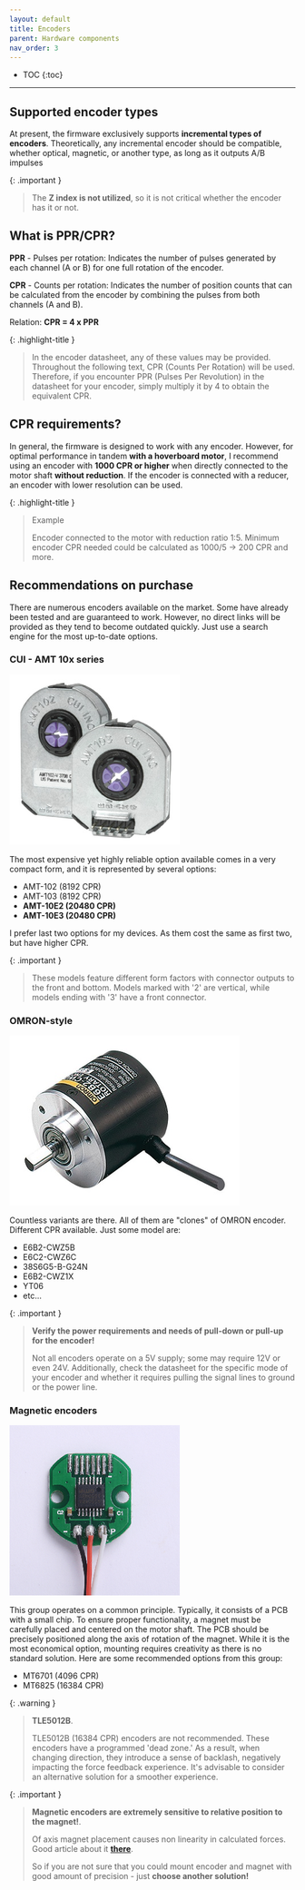 ```yaml
---
layout: default
title: Encoders
parent: Hardware components
nav_order: 3
---
```


- TOC
{:toc}

---

## Supported encoder types

At present, the firmware exclusively supports **incremental types of encoders**. 
Theoretically, any incremental encoder should be compatible, whether optical, magnetic, or another type, 
as long as it outputs A/B impulses

{: .important }
> The **Z index is not utilized**, so it is not critical whether the encoder has it or not.

## What is PPR/CPR?

**PPR** - Pulses per rotation: Indicates the number of pulses generated by each channel (A or B) 
for one full rotation of the encoder.

**CPR** - Counts per rotation: Indicates the number of position counts that can be calculated 
from the encoder by combining the pulses from both channels (A and B).

Relation: **CPR = 4 x PPR**

{: .highlight-title }
> In the encoder datasheet, any of these values may be provided. Throughout the following text, 
> CPR (Counts Per Rotation) will be used. Therefore, if you encounter
> PPR (Pulses Per Revolution) in the datasheet for your encoder, simply multiply it by 4 to obtain the equivalent CPR.

## CPR requirements?
In general, the firmware is designed to work with any encoder. 
However, for optimal performance in tandem **with a hoverboard motor**, 
I recommend using an encoder with **1000 CPR or higher** when directly connected to the motor shaft **without reduction**. 
If the encoder is connected with a reducer, an encoder with lower resolution can be used.

{: .highlight-title }
>Example
>
>Encoder connected to the motor with reduction ratio 1:5. Minimum encoder CPR needed could be calculated as 1000/5 -> 200 CPR and more.

## Recommendations on purchase 

There are numerous encoders available on the market. Some have already been tested and are guaranteed to work. 
However, no direct links will be provided as they tend to become outdated quickly. 
Just use a search engine for the most up-to-date options.

### CUI - AMT 10x series
<img src="../../assets/images/AMT10x.png">

The most expensive yet highly reliable option available comes in a very compact form, and it is represented by several options:

- AMT-102 (8192 CPR)
- AMT-103 (8192 CPR)
- **AMT-10E2 (20480 CPR)**
- **AMT-10E3 (20480 CPR)**

I prefer last two options for my devices. As them cost the same as first two, but have higher CPR.

{: .important }
> These models feature different form factors with connector outputs to the front and bottom.
> Models marked with '2' are vertical, while models ending with '3' have a front connector.

### OMRON-style
<img src="../../assets/images/omron.jpg">

Countless variants are there. All of them are "clones" of OMRON encoder. Different CPR available. Just some model are:
- E6B2-CWZ5B
- E6C2-CWZ6C
- 38S6G5-B-G24N
- E6B2-CWZ1X
- YT06
- etc...

{: .important }
> **Verify the power requirements and needs of pull-down or pull-up for the encoder!**
> 
> Not all encoders operate on a 5V supply; some may require 12V or even 24V. Additionally, check the datasheet 
> for the specific mode of your encoder and whether it requires 
> pulling the signal lines to ground or the power line.

### Magnetic encoders
<img src="../../assets/images/magnetic.png">

This group operates on a common principle. 
Typically, it consists of a PCB with a small chip. To ensure proper functionality, 
a magnet must be carefully placed and centered on the motor shaft. 
The PCB should be precisely positioned along the axis of rotation of the magnet.
While it is the most economical option, mounting requires creativity as there is no standard solution. 
Here are some recommended options from this group:

- MT6701 (4096 CPR)
- MT6825 (16384 CPR)

{: .warning }
> **TLE5012B**.
>
>  TLE5012B (16384 CPR) encoders are not recommended. 
> These encoders have a programmed 'dead zone.' As a result, when changing direction, 
> they introduce a sense of backlash, negatively impacting the force feedback experience. 
> It's advisable to consider an alternative solution for a smoother experience.

{: .important }
> **Magnetic encoders are extremely sensitive to relative position to the magnet!**.
>
> Of axis magnet placement causes non linearity in calculated forces. Good article about it [**there**](https://www.akm.com/eu/en/products/rotation-angle-sensor/tutorial/angular-error/).
>
> So if you are not sure that you could mount encoder and magnet with good amount of precision - just **choose another solution!**

